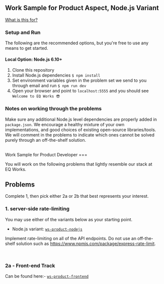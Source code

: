 Work Sample for Product Aspect, Node.js Variant
---

[What is this for?](https://github.com/EQWorks/work-samples#what-is-this)

### Setup and Run

The following are the recommended options, but you're free to use any means to get started.

#### Local Option: Node.js 6.10+

1. Clone this repository
2. Install Node.js dependencies `$ npm install`
3. Set environment variables given in the problem set we send to you through email and run `$ npm run dev`
4. Open your browser and point to `localhost:5555` and you should see `Welcome to EQ Works 😎`

### Notes on working through the problems

Make sure any additional Node.js level dependencies are properly added in `package.json`. We encourage a healthy mixture of your own implementations, and good choices of existing open-source libraries/tools. We will comment in the problems to indicate which ones cannot be solved purely through an off-the-shelf solution.

<br>
Work Sample for Product Developer
===

You will work on the following problems that lightly resemble our stack at EQ Works.

## Problems

Complete 1, then pick either 2a or 2b that best represents your interest.

### 1. server-side rate-limiting

You may use either of the variants below as your starting point.

- Node.js variant: [`ws-product-nodejs`](https://github.com/EQWorks/ws-product-nodejs)

Implement rate-limiting on all of the API endpoints. Do not use an off-the-shelf solution such as https://www.npmjs.com/package/express-rate-limit.

<br>

### 2a - Front-end Track

Can be found here:- 
[`ws-product-frontend`](https://github.com/EQWorks/ws-product-nodejs)

